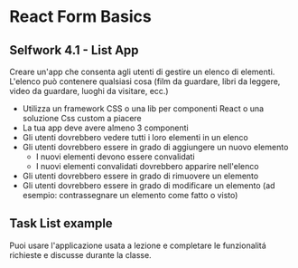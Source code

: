 # React Form Basics
## Selfwork 4.1 - List App

Creare un'app che consenta agli utenti di gestire un elenco di elementi. L'elenco può contenere qualsiasi cosa (film da guardare, libri da leggere, video da guardare, luoghi da visitare, ecc.)

* Utilizza un framework CSS o una lib per componenti React o una soluzione Css custom a piacere 
* La tua app deve avere almeno 3 componenti
* Gli utenti dovrebbero vedere tutti i loro elementi in un elenco
* Gli utenti dovrebbero essere in grado di aggiungere un nuovo elemento
   * I nuovi elementi devono essere convalidati
   * I nuovi elementi convalidati dovrebbero apparire nell'elenco
* Gli utenti dovrebbero essere in grado di rimuovere un elemento
* Gli utenti dovrebbero essere in grado di modificare un elemento (ad esempio: contrassegnare un elemento come fatto o visto)

## Task List example

Puoi usare l'applicazione usata a lezione e completare le funzionalitá richieste e discusse durante la classe. 
